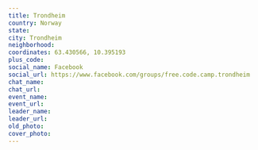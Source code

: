 ```yaml
---
title: Trondheim
country: Norway
state: 
city: Trondheim
neighborhood: 
coordinates: 63.430566, 10.395193
plus_code:
social_name: Facebook
social_url: https://www.facebook.com/groups/free.code.camp.trondheim
chat_name:
chat_url:
event_name:
event_url:
leader_name:
leader_url:
old_photo: 
cover_photo:
---
```

